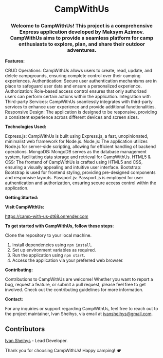 # <p align="center"><b>CampWithUs</b></p>

### <p align="center"> Welcome to CampWithUs! This project is a comprehensive Express application developed by Maksym Azimov. CampWithUs aims to provide a seamless platform for camp enthusiasts to explore, plan, and share their outdoor adventures.</p>


<b>Features:</b>

  CRUD Operations: CampWithUs allows users to create, read, update, and delete campgrounds, ensuring complete control over their camping experiences.
  Authentication: Secure user authentication mechanisms are in place to safeguard user data and ensure a personalized experience.
  Authorization: Role-based access control ensures that only authorized users can perform certain actions within the application.
  Integration with Third-party Services: CampWithUs seamlessly integrates with third-party services to enhance user experience and provide additional functionalities.
  Responsive Design: The application is designed to be responsive, providing a consistent experience across different devices and screen sizes.

<b>Technologies Used:</b>

  Express.js: CampWithUs is built using Express.js, a fast, unopinionated, minimalist web framework for Node.js.
  Node.js: The application utilizes Node.js for server-side scripting, allowing for efficient handling of backend operations.
  MongoDB: MongoDB serves as the database management system, facilitating data storage and retrieval for CampWithUs.
  HTML5 & CSS: The frontend of CampWithUs is crafted using HTML5 and CSS, ensuring a visually appealing and intuitive user interface.
  Bootstrap: Bootstrap is used for frontend styling, providing pre-designed components and responsive layouts.
  Passport.js: Passport.js is employed for user authentication and authorization, ensuring secure access control within the application.

<b>Getting Started:</b>

<b>Visit CampWithUs:</b>

https://camp-with-us-dt68.onrender.com

<b>To get started with CampWithUs, follow these steps:</b>

  Clone the repository to your local machine.
   1. Install dependencies using `npm install`.
   2. Set up environment variables as required.
   3. Run the application using `npm start`.
   4. Access the application via your preferred web browser.

<b>Contributing:</b>

Contributions to CampWithUs are welcome! Whether you want to report a bug, request a feature, or submit a pull request, please feel free to get involved. Check out the contributing guidelines for more information.

<b>Contact:</b>

For any inquiries or support regarding CampWithUs, feel free to reach out to the project maintainer, Ivan Sheihys, via email at ivansheihys@gmail.com.

## Contributors

[Ivan Sheihys](https://github.com/code-challenge-dev) - Lead Developer.


Thank you for choosing CampWithUs! Happy camping! 🏕️

